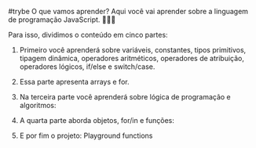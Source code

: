 #trybe
O que vamos aprender?
Aqui você vai aprender sobre a linguagem de programação JavaScript. 🚀🚀🚀

Para isso, dividimos o conteúdo em cinco partes:

1. Primeiro você aprenderá sobre variáveis, constantes, tipos primitivos, tipagem dinâmica, operadores aritméticos, operadores de atribuição, operadores lógicos, if/else e switch/case.

2. Essa parte apresenta arrays e for.

3. Na terceira parte você aprenderá sobre lógica de programação e algoritmos:

4. A quarta parte aborda objetos, for/in e funções:

5. E por fim o projeto: Playground functions


